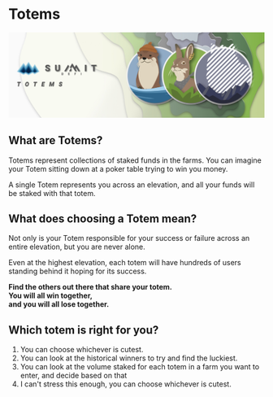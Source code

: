 # Totems

![](../../.gitbook/assets/totems-masthead%20%281%29.jpg)

## **What are Totems?**

Totems represent collections of staked funds in the farms. You can imagine your Totem sitting down at a poker table trying to win you money.

A single Totem represents you across an elevation, and all your funds will be staked with that totem.

## **What does choosing a Totem mean?**

Not only is your Totem responsible for your success or failure across an entire elevation, but you are never alone.

Even at the highest elevation, each totem will have hundreds of users standing behind it hoping for its success.

**Find the others out there that share your totem.  
You will all win together,  
and you will all lose together.**

## **Which totem is right for you?**

1. You can choose whichever is cutest.
2. You can look at the historical winners to try and find the luckiest.
3. You can look at the volume staked for each totem in a farm you want to enter, and decide based on that
4. I can't stress this enough, you can choose whichever is cutest.

